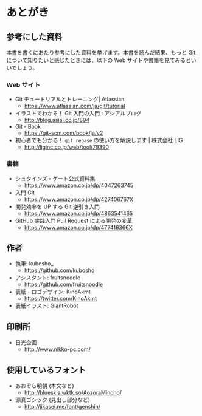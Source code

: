 # あとがき

## 参考にした資料

本書を書くにあたり参考にした資料を挙げます。本書を読んだ結果、もっと Git について知りたいと感じたときには、以下の Web サイトや書籍を見てみるといいでしょう。

### Web サイト

- Git チュートリアルとトレーニング| Atlassian
  - https://www.atlassian.com/ja/git/tutorial
- イラストでわかる！ Git 入門の入門 : アシアルブログ
  - http://blog.asial.co.jp/894
- Git - Book
  - https://git-scm.com/book/ja/v2
- 初心者でも分かる！ `git rebase` の使い方を解説します | 株式会社 LIG
  - http://liginc.co.jp/web/tool/79390

### 書籍

- シュタインズ・ゲート公式資料集
  - https://www.amazon.co.jp/dp/4047263745
- 入門 Git
  - https://www.amazon.co.jp/dp/427406767X
- 開発効率を UP する Git 逆引き入門
  - https://www.amazon.co.jp/dp/4863541465
- GitHub 実践入門 Pull Request による開発の変革
  - https://www.amazon.co.jp/dp/477416366X

## 作者

- 執筆: kubosho\_
  - https://github.com/kubosho
- アシスタント: fruitsnoodle
  - https://github.com/fruitsnoodle
- 表紙・ロゴデザイン: KinoAkmt
  - https://twitter.com/KinoAkmt
- 表紙イラスト: GiantRobot

## 印刷所

- 日光企画
  - http://www.nikko-pc.com/

## 使用しているフォント

- あおぞら明朝 (本文など)
  - http://blueskis.wktk.so/AozoraMincho/
- 源真ゴシック (見出し部分など)
  - http://jikasei.me/font/genshin/
